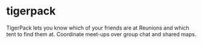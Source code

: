 # tigerpack
TigerPack lets you know which of your friends are at Reunions and which tent to find them at.  Coordinate meet-ups over group chat and shared maps.
